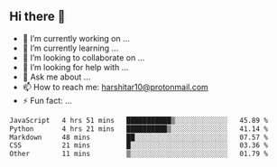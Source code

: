 ## Hi there 👋

- 🔭 I’m currently working on ...
- 🌱 I’m currently learning ...
- 👯 I’m looking to collaborate on ...
- 🤔 I’m looking for help with ...
- 💬 Ask me about ...
- 📫 How to reach me: harshitar10@protonmail.com
- ⚡ Fun fact: ...
  
<!--START_SECTION:waka-->

```txt
JavaScript   4 hrs 51 mins   ███████████▒░░░░░░░░░░░░░   45.89 %
Python       4 hrs 21 mins   ██████████▒░░░░░░░░░░░░░░   41.14 %
Markdown     48 mins         ██░░░░░░░░░░░░░░░░░░░░░░░   07.57 %
CSS          21 mins         █░░░░░░░░░░░░░░░░░░░░░░░░   03.36 %
Other        11 mins         ▒░░░░░░░░░░░░░░░░░░░░░░░░   01.79 %
```

<!--END_SECTION:waka-->

<!--
**hharshitarora/hharshitarora** is a ✨ _special_ ✨ repository because its `README.md` (this file) appears on your GitHub profile.

Here are some ideas to get you started:

- 🔭 I’m currently working on ...
- 🌱 I’m currently learning ...
- 👯 I’m looking to collaborate on ...
- 🤔 I’m looking for help with ...
- 💬 Ask me about ...
- 📫 How to reach me: ...
- 😄 Pronouns: ...
- ⚡ Fun fact: ...
-->
